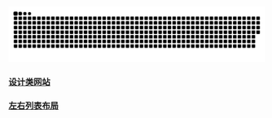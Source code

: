 <picture>
  <source media="(prefers-color-scheme: dark)" srcset="https://github.com/idoingno/idoingno/raw/main/github-snake-dark.svg">
  <source media="(prefers-color-scheme: light)" srcset="https://github.com/idoingno/idoingno/raw/main/github-snake.svg">
  <img src="https://github.com/Fgaoxing/Fgaoxing/raw/main/github-snake.svg">
</picture>


### [设计类网站](https://tympanus.net)

### [左右列表布局](https://tympanus.net/Blueprints/SplitLayout/)
